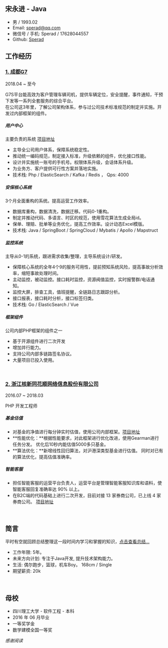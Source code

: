 ## 宋永进 - Java

- 男 / 1993.02
- Email: [sperad@qq.com]()
- 微信号 / 手机: Sperad / 17628044557
- Github: <a href="https://github.com/Sperad" target="_blank">Sperad</a>

## 工作经历
### <a href="https://www.g7.com.cn" target="_blank">1. 成都G7</a>

2018.04 ~ 至今

G7S平台能高效为客户管理车辆司机，提供车辆定位，安全提醒，事件通知，干预下发等一系列全套服务的综合平台。  
在公司这3年里，了解公司架构体系，参与过公司技术标准规范的制定并实施。开发过内部框架的组件。  

##### 用户中心
主要负责的系统 <a href="https://i.g7.com.cn" target="_blank">项目地址</a>

- 主导全公司用户体系，保障系统稳定性。
- 推动统一编码规范，制定接入标准，升级依赖的组件，优化接口性能。
- 设计并实施统一账号的手机号。权限体系升级，会话体系升级。
- 为业务方、客户提供可行性方案并落地实施。
- 技术栈: Php / ElasticSearch / Kafka / Redis ， Qps: 4000

##### 安保核心系统
3个月全面重构的系统。提高运营工作效率。

- 数据库重构，数据清洗，数据迁移。代码0-1重构。
- 制定并推动代码、多语言、时区的规范，使用雪花算法生成全局id。
- 保单、理赔、批单等业务优化，提高工作效率。设计动态Excel模版。
- 技术栈: Java / SpringBoot / SpringCloud / Mybatis / Apollo / Mapstruct

##### 监控系统
主导从0-1的系统，跟进需求收集/整理，主导系统设计/研发。

- 保障核心系统的全年4个9的服务可用性，提前预知系统风险，提高事故分析效率，缩短事故处理时间。
- 主动监控，被动监控。接口耗时监控，资源阀值监控，实时报警群/电话通知。
- 监控大屏，排查工具，值班提醒，全链路日志跟踪分析。
- 接口报表，接口耗时分析，接口标签归类。
- 技术栈: Go / ElasticSearch / Vue

##### 框架组件
公司内部PHP框架的组件之一

- 基于开源组件进行二次开发
- 增加并行能力。
- 支持公司内部多链路签名协议。
- 大量项目已投入使用。

<br />

### [2. 浙江核新同花顺网络信息股份有限公司](https://www.10jqka.com.cn/)
 2016.07 ~ 2018.03
 
 PHP 开发工程师

##### 基金估值

- 对基金的净值进行每分钟实时估值，使用公司内部框架。<a href="https://fund.10jqka.com.cn/001878/" target="_blank">项目地址</a>
- **性能优化：**根据性能要求，对此框架进行优化改进，使用Gearman进行任务分发。
优化后10秒内能估值5000多只基金。
- **算法优化：**新增线性回归算法，对沪港深类型基金进行估值。
同时对已有的算法优化，提高估值准确率。

##### 智能客服

- 担任智能客服的运营平台负责人，运营平台是管理智能客服知识库和语料，使智能客服回复准确率达 90% 以上。 
- 在B2C端的代码基础上进行二次开发，目前对接 13 家券商公司，已上线 4 家券商公司。
<a href="https://m.stg.pingan.com/ai/h5/" target="_blank">项目地址</a>

<br />

## 简言

平时有空就回顾总结整理这一段时间内学习和掌握的知识，<a href="https://github.com/Sperad/learing" target="_blank">点击查看总结...</a>

- 工作年限: 5年。
- 未来方向计划: 专注于Java开发, 提升技术架构能力。
- 生活: 偶尔跑步，篮球，机车Boy。 168cm / Single
- 期望薪资: 20k

<br />

## 母校

- 四川理工大学 - 软件工程 - 本科
- 2016 年 06 月毕业
- 一等奖学金
- 数学建模全国一等奖

*感谢阅读*
